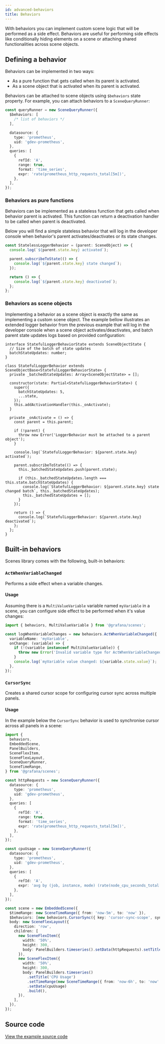 ```yaml
---
id: advanced-behaviors
title: Behaviors
---
```


With behaviors you can implement custom scene logic that will be performed as a side effect. Behaviors are useful for performing side effects like conditionally hiding elements on a scene or attaching shared functionalities across scene objects.

## Defining a behavior

Behaviors can be implemented in two ways:

- As a pure function that gets called when its parent is activated.
- As a scene object that is activated when its parent is activated.

Behaviors can be attached to scene objects using `$behaviors` state property. For example, you can attach behaviors to a `SceneQueryRunner`:

```ts
const queryRunner = new SceneQueryRunner({
  $behaviors: [
    /* list of behaviors */
  ],

  datasource: {
    type: 'prometheus',
    uid: 'gdev-prometheus',
  },
  queries: [
    {
      refId: 'A',
      range: true,
      format: 'time_series',
      expr: 'rate(prometheus_http_requests_total[5m])',
    },
  ],
});
```

### Behaviors as pure functions

Behaviors can be implemented as a stateless function that gets called when behavior parent is activated. This function can return a deactivation handler to be called when parent is deactivated.

Below you will find a simple stateless behavior that will log in the developer console when behavior's parent activates/deactivates or its state changes.

```ts
const StatelessLoggerBehavior = (parent: SceneObject) => {
  console.log(`${parent.state.key} activated`);

  parent.subscribeToState(() => {
    console.log(`${parent.state.key} state changed`);
  });

  return () => {
    console.log(`${parent.state.key} deactivated`);
  };
};
```

### Behaviors as scene objects

Implementing a behavior as a scene object is exactly the same as implementing a custom scene object. The example bellow illustrates an extended logger behavior from the previous example that will log in the developer console when a scene object activates/deactivates, and batch parent state updates logs based on provided configuration:

```tsx
interface StatefulLoggerBehaviorState extends SceneObjectState {
  // Size of the batch of state updates
  batchStateUpdates: number;
}

class StatefulLoggerBehavior extends SceneObjectBase<StatefulLoggerBehaviorState> {
  private _batchedStateUpdates: Array<SceneObjectState> = [];

  constructor(state: Partial<StatefulLoggerBehaviorState>) {
    super({
      batchStateUpdates: 5,
      ...state,
    });
    this.addActivationHandler(this._onActivate);
  }

  private _onActivate = () => {
    const parent = this.parent;

    if (!parent) {
      throw new Error('LoggerBehavior must be attached to a parent object');
    }

    console.log(`StatefulLoggerBehavior: ${parent.state.key} activated`);

    parent.subscribeToState(() => {
      this._batchedStateUpdates.push(parent.state);

      if (this._batchedStateUpdates.length === this.state.batchStateUpdates) {
        console.log(`StatefulLoggerBehavior: ${parent.state.key} state changed batch`, this._batchedStateUpdates);
        this._batchedStateUpdates = [];
      }
    });

    return () => {
      console.log(`StatefulLoggerBehavior: ${parent.state.key} deactivated`);
    };
  };
}
```

## Built-in behaviors

Scenes library comes with the following, built-in behaviors:

### `ActWhenVariableChanged`

Performs a side effect when a variable changes.

#### Usage

Assuming there is a `MultiValueVariable` variable named `myVariable` in a scene, you can configure side effect to be performed when it's value changes:

```ts
import { behaviors, MultiValueVariable } from '@grafana/scenes';

const logWhenVariableChanges = new behaviors.ActWhenVariableChanged({
  variableName: 'myVariable',
  onChange: (variable) => {
    if (!(variable instanceof MultiValueVariable)) {
      throw new Error('Invalid variable type for ActWhenVariableChanged behavior');
    }
    console.log(`myVariable value changed: ${variable.state.value}`);
  },
});
```

### `CursorSync`

Creates a shared cursor scope for configuring cursor sync across multiple panels.

#### Usage

In the example below the `CursorSync` behavior is used to synchronise cursor across all panels in a scene:

```ts
import {
  behaviors,
  EmbeddedScene,
  PanelBuilders,
  SceneFlexItem,
  SceneFlexLayout,
  SceneQueryRunner,
  SceneTimeRange,
} from '@grafana/scenes';

const httpRequests = new SceneQueryRunner({
  datasource: {
    type: 'prometheus',
    uid: 'gdev-prometheus',
  },
  queries: [
    {
      refId: 'A',
      range: true,
      format: 'time_series',
      expr: 'rate(prometheus_http_requests_total[5m])',
    },
  ],
});

const cpuUsage = new SceneQueryRunner({
  datasource: {
    type: 'prometheus',
    uid: 'gdev-prometheus',
  },
  queries: [
    {
      refId: 'A',
      expr: 'avg by (job, instance, mode) (rate(node_cpu_seconds_total[5m]))',
    },
  ],
});

const scene = new EmbeddedScene({
  $timeRange: new SceneTimeRange({ from: 'now-5m', to: 'now' }),
  $behaviors: [new behaviors.CursorSync({ key: 'cursor-sync-scope', sync: DashboardCursorSync.Tooltip })],
  body: new SceneFlexLayout({
    direction: 'row',
    children: [
      new SceneFlexItem({
        width: '50%',
        height: 300,
        body: PanelBuilders.timeseries().setData(httpRequests).setTitle('HTTP Requests').build(),
      }),
      new SceneFlexItem({
        width: '50%',
        height: 300,
        body: PanelBuilders.timeseries()
          .setTitle('CPU Usage')
          .setTimeRange(new SceneTimeRange({ from: 'now-6h', to: 'now' }))
          .setData(cpuUsage)
          .build(),
      }),
    ],
  }),
});
```

## Source code

[View the example source code](https://github.com/grafana/scenes/tree/main/docusaurus/docs/advanced-behaviors.tsx)
